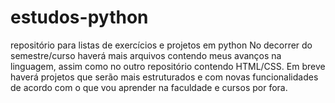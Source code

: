 # estudos-python
repositório para listas de exercícios e projetos em python
No decorrer do semestre/curso haverá mais arquivos contendo meus avanços na linguagem, assim como no outro repositório contendo HTML/CSS. Em breve haverá projetos que serão mais estruturados e com novas funcionalidades de acordo com o que vou aprender na faculdade e cursos por fora.
